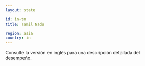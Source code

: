 ```yaml
---
layout: state

id: in-tn
title: Tamil Nadu

region: asia
country: in
---
```


Consulte la versión en inglés para una descripción detallada del desempeño.